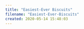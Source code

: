 ```yaml
---
title: "Easiest-Ever Biscuits"
filename: "Easiest-Ever-Biscuits"
created: 2020-05-14 15:48:03
---
```

